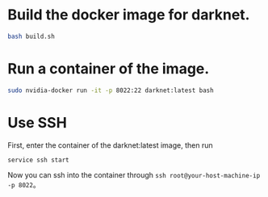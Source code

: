 # Build the docker image for darknet.
```bash
bash build.sh
```

# Run a container of the image.
```bash
sudo nvidia-docker run -it -p 8022:22 darknet:latest bash
```

# Use SSH
First, enter the container of the darknet:latest image, then run
```bash
service ssh start
```
Now you can ssh into the container through `ssh root@your-host-machine-ip -p 8022`。

